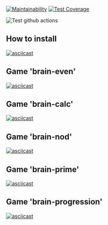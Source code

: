 [![Maintainability](https://api.codeclimate.com/v1/badges/4bdea98edd13a0f6b872/maintainability)](https://codeclimate.com/github/VladimirChudovskiy/frontend-project-lvl1/maintainability)
[![Test Coverage](https://api.codeclimate.com/v1/badges/4bdea98edd13a0f6b872/test_coverage)](https://codeclimate.com/github/VladimirChudovskiy/frontend-project-lvl1/test_coverage)

![Test github actions](https://github.com/VladimirChudovskiy/frontend-project-lvl1/workflows/Test%20github%20actions/badge.svg)


## How to install
[![asciicast](https://asciinema.org/a/TqnUurErQLE2X1RsJK514LmGC.svg)](https://asciinema.org/a/TqnUurErQLE2X1RsJK514LmGC)

## Game 'brain-even'
[![asciicast](https://asciinema.org/a/FFMPagoWcaBtojKXPGFlJ7ruA.svg)](https://asciinema.org/a/FFMPagoWcaBtojKXPGFlJ7ruA)

## Game 'brain-calc'
[![asciicast](https://asciinema.org/a/s3u0WcVnVMPBQxJrSl5BH7iYA.svg)](https://asciinema.org/a/s3u0WcVnVMPBQxJrSl5BH7iYA)

## Game 'brain-nod'
[![asciicast](https://asciinema.org/a/KN62cFXg8tSpKqI8fm5OCRnE2.svg)](https://asciinema.org/a/KN62cFXg8tSpKqI8fm5OCRnE2)

## Game 'brain-prime'
[![asciicast](https://asciinema.org/a/BZ4FEv8YNy8bWZEgIWtitZKxC.svg)](https://asciinema.org/a/BZ4FEv8YNy8bWZEgIWtitZKxC)

## Game 'brain-progression'
[![asciicast](https://asciinema.org/a/kbwawJA8soJspWz6tIV9r7FC1.svg)](https://asciinema.org/a/kbwawJA8soJspWz6tIV9r7FC1)
